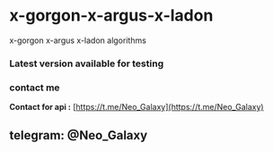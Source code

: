 # x-gorgon-x-argus-x-ladon
x-gorgon x-argus x-ladon algorithms


### Latest version available for testing
### contact me
**Contact for api :** [https://t.me/Neo_Galaxy](https://t.me/Neo_Galaxy)
## telegram: @Neo_Galaxy

